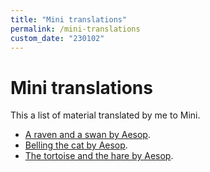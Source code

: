 ```yaml
---
title: "Mini translations"
permalink: /mini-translations
custom_date: "230102"
---
```


# Mini translations

This a list of material translated by me to Mini.

- [A raven and a swan by Aesop](/kali-tori-an-pato).
- [Belling the cat by Aesop](/en-i-siren-a-gato).
- [The tortoise and the hare by Aesop](/toti-an-kuneli).
